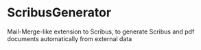 ScribusGenerator
================

Mail-Merge-like extension to Scribus, to generate Scribus and pdf documents automatically from external data
